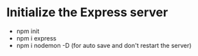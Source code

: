 # Initialize the Express server

- npm init
- npm i express
- npm i nodemon -D (for auto save and don't restart the server)

